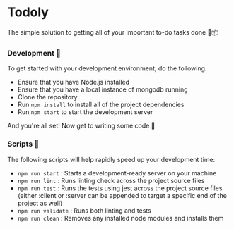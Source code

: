 # Todoly

The simple solution to getting all of your important to-do tasks done 🚀📦

### Development 💯

To get started with your development environment, do the
following:

-   Ensure that you have Node.js installed
-   Ensure that you have a local instance of mongodb running
-   Clone the repository
-   Run `npm install` to install all of the project
    dependencies
-   Run `npm start` to start the development server

And you're all set! Now get to writing some code 🚀

### Scripts 📝

The following scripts will help rapidly speed up your
development time:

-   `npm run start` : Starts a development-ready server on
    your machine
-   `npm run lint` : Runs linting check across the project
    source files
-   `npm run test` : Runs the tests using jest across the
    project source files (either :client or :server can be
    appended to target a specific end of the project as
    well)
-   `npm run validate` : Runs both linting and tests
-   `npm run clean` : Removes any installed node modules and
    installs them
